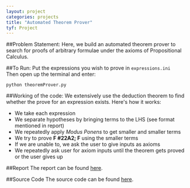 ```yaml
---
layout: project
categories: projects
title: "Automated Theorem Prover"
tyf: Project
---
```

##Problem Statement:
Here, we build an automated theorem prover to search for proofs of arbitrary formulae under the axioms of Propositional Calculus.

##To Run:
Put the expressions you wish to prove in `expressions.ini`  
Then open up the terminal and enter:

    python theoremProver.py

##Working of the code:
We extensively use the deduction theorem to find whether the prove for an expression exists. Here's how it works:

* We take each expression
* We separate hypotheses by bringing terms to the LHS (see format mentioned in report)
* We repeatedly apply *Modus Ponens* to get smaller and smaller terms
* We try to prove **F #22A2; F** using the smaller terms
* If we are unable to, we ask the user to give inputs as axioms
* We repeatedly ask user for axiom inputs until the theorem gets proved or the user gives up

##Report
The report can be found <a href="/docs/projects/ai/theorem-prover/report.pdf">here</a>.

##Source Code
The source code can be found <a href="https://github.com/ranveeraggarwal/theorem-prover">here</a>.